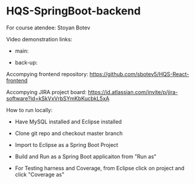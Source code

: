 # HQS-SpringBoot-backend

For course atendee: Stoyan Botev

Video demonstration links:

- main:

- back-up:

Accompying frontend repository: https://github.com/sbotev5/HQS-React-frontend

Accompying JIRA project board: https://id.atlassian.com/invite/p/jira-software?id=kSkVxVrbSYmKbKucbkL5xA

How to run locally:

- Have MySQL installed and Eclipse installed

-  Clone git repo and checkout master branch

-  Import to Eclipse as a Spring Boot Project

- Build and Run as a Spring Boot applicaiton from "Run as"

- For Testing harness and Coverage, from Eclipse click on project and click "Coverage as"

